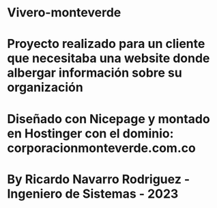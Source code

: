 # Vivero-monteverde

# Proyecto realizado para un cliente que necesitaba una website donde albergar información sobre su organización
# Diseñado con Nicepage y montado en Hostinger con el dominio: corporacionmonteverde.com.co

# By Ricardo Navarro Rodriguez - Ingeniero de Sistemas - 2023
